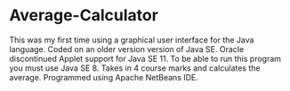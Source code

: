# Average-Calculator
This was my first time using a graphical user interface for the Java language. Coded on an older version version of Java SE. Oracle discontinued Applet support for Java SE 11. To be able to run this program you must use Java SE 8.
Takes in 4 course marks and calculates the average. Programmed using Apache NetBeans IDE.

